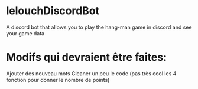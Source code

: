 # lelouchDiscordBot
 A discord bot that allows you to play the hang-man game in discord and see your game data

# Modifs qui devraient être faites:
Ajouter des nouveau mots
Cleaner un peu le code (pas très cool les 4 fonction pour donner le nombre de points)
